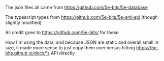The json files all came from https://github.com/5e-bits/5e-database

The typescript types from  https://github.com/5e-bits/5e-srd-api (though slightly modified)

All credit goes to https://github.com/5e-bits/ for these

How I'm using the data, and because JSON are static and overall small in size, it made more sense to just copy them over versus hitting https://5e-bits.github.io/docs/'s API directly
